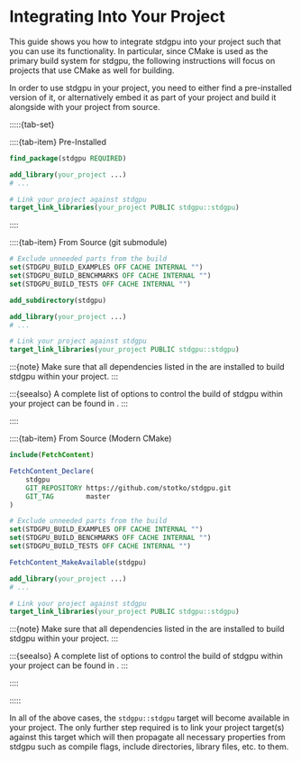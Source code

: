 # Integrating Into Your Project

This guide shows you how to integrate stdgpu into your project such that you can use its functionality. In particular, since CMake is used as the primary build system for stdgpu, the following instructions will focus on projects that use CMake as well for building.


In order to use stdgpu in your project, you need to either find a pre-installed version of it, or alternatively embed it as part of your project and build it alongside with your project from source.


:::::{tab-set}

::::{tab-item} Pre-Installed

```cmake
find_package(stdgpu REQUIRED)

add_library(your_project ...)
# ...

# Link your project against stdgpu
target_link_libraries(your_project PUBLIC stdgpu::stdgpu)
```

::::

::::{tab-item} From Source (git submodule)

```cmake
# Exclude unneeded parts from the build
set(STDGPU_BUILD_EXAMPLES OFF CACHE INTERNAL "")
set(STDGPU_BUILD_BENCHMARKS OFF CACHE INTERNAL "")
set(STDGPU_BUILD_TESTS OFF CACHE INTERNAL "")

add_subdirectory(stdgpu)

add_library(your_project ...)
# ...

# Link your project against stdgpu
target_link_libraries(your_project PUBLIC stdgpu::stdgpu)
```

:::{note}
Make sure that all dependencies listed in the [](building_from_source.md#prerequisites) are installed to build stdgpu within your project.
:::

:::{seealso}
A complete list of options to control the build of stdgpu within your project can be found in [](building_from_source.md#configuration-options).
:::

::::

::::{tab-item} From Source (Modern CMake)

```cmake
include(FetchContent)

FetchContent_Declare(
    stdgpu
    GIT_REPOSITORY https://github.com/stotko/stdgpu.git
    GIT_TAG        master
)

# Exclude unneeded parts from the build
set(STDGPU_BUILD_EXAMPLES OFF CACHE INTERNAL "")
set(STDGPU_BUILD_BENCHMARKS OFF CACHE INTERNAL "")
set(STDGPU_BUILD_TESTS OFF CACHE INTERNAL "")

FetchContent_MakeAvailable(stdgpu)

add_library(your_project ...)
# ...

# Link your project against stdgpu
target_link_libraries(your_project PUBLIC stdgpu::stdgpu)
```

:::{note}
Make sure that all dependencies listed in the [](building_from_source.md#prerequisites) are installed to build stdgpu within your project.
:::

:::{seealso}
A complete list of options to control the build of stdgpu within your project can be found in [](building_from_source.md#configuration-options).
:::

::::

:::::


In all of the above cases, the `stdgpu::stdgpu` target will become available in your project. The only further step required is to link your project target(s) against this target which will then propagate all necessary properties from stdgpu such as compile flags, include directories, library files, etc. to them.
